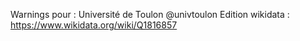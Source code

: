 Warnings pour : Université de Toulon @univtoulon
Edition wikidata : https://www.wikidata.org/wiki/Q1816857 

